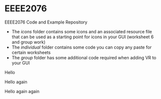 # EEEE2076
EEEE2076 Code and Example Repository
- The *icons* folder contains some icons and an associated resource file that can be used as a starting point for icons in your GUI (worksheet 6 and group work)
- The *individual* folder contains some code you can copy any paste for certain worksheets
- The *group* folder has some additional code required when adding VR to your GUI 


Hello

Hello again

Hello again again
